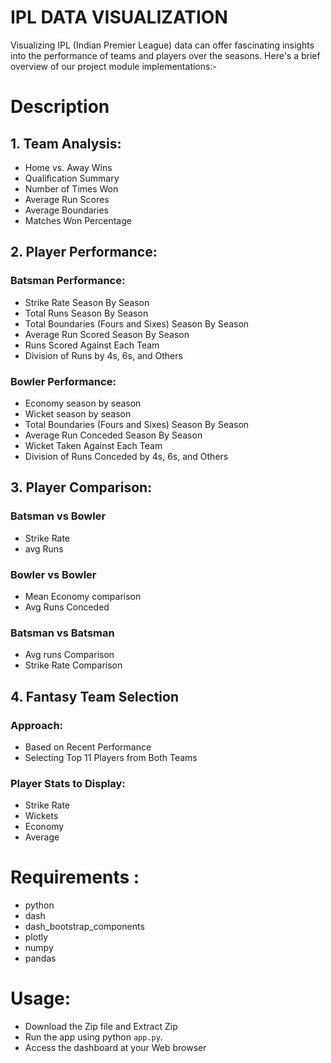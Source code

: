 # IPL DATA VISUALIZATION

Visualizing IPL (Indian Premier League) data can offer fascinating insights into the performance of teams and players over the seasons. Here's a brief overview of our project module implementations:- 
# Description 
## 1. Team Analysis:
- Home vs. Away Wins
- Qualification Summary
- Number of Times Won
- Average Run Scores
- Average Boundaries
- Matches Won Percentage

## 2. Player Performance: 
### Batsman Performance:
- Strike Rate Season By Season
- Total Runs Season By Season
- Total Boundaries (Fours and Sixes) Season By Season
- Average Run Scored Season By Season
- Runs Scored Against Each Team
- Division of Runs by 4s, 6s, and Others

### Bowler Performance:
- Economy season by season
- Wicket season by season
- Total Boundaries (Fours and Sixes) Season By Season
- Average Run Conceded Season By Season
- Wicket Taken Against Each Team
- Division of Runs Conceded by 4s, 6s, and Others

## 3. Player Comparison:

### Batsman vs Bowler 
- Strike Rate 
- avg Runs

### Bowler vs Bowler 
- Mean Economy comparison
- Avg Runs Conceded

### Batsman vs Batsman
- Avg runs Comparison
- Strike Rate Comparison

## 4. Fantasy Team Selection

### Approach:
- Based on Recent Performance
- Selecting Top 11 Players from Both Teams

### Player Stats to Display:
- Strike Rate
- Wickets
- Economy
- Average

# Requirements :
- python
- dash
- dash_bootstrap_components
- plotly
- numpy
- pandas

# Usage:
- Download the Zip file and Extract Zip
- Run the app using python `app.py`.
- Access the dashboard at your Web browser 
